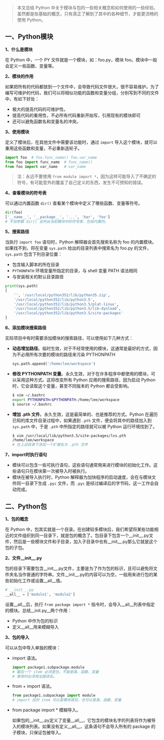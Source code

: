 > 本文总结 Python 中关于模块与包的一些相关概念和如何使用的一些经验。虽然都是些基础的概念，只有真正了解到了其中的各种细节，才能更流畅的使用 Python。

## 一、Python模块

**1、什么是模块**

在 Python 中，一个 PY 文件就是一个模块，如：foo.py，模块 foo。模块中一般会定义一些函数、变量等。

**2、模块的作用**

如果把所有的代码都放到一个文件中，会导致代码文件很大，很不容易维护。为了编写可维护的代码，我们可以将相似功能的函数和变量分组，分别写到不同的文件中，有如下好处：

* 极大的提高代码的可维护性。
* 提高代码的重用性，不必所有代码重新开始写，引用现有的模块即可
* 还可以避免函数名和变量名的冲突。

**3、使用模块**

定义了模块后，在其他文件中需要该功能时，通过 `import` 导入这个模块，就可以重用这些函数和变量，不必重新造轮子。

```python
import foo  # foo.func_name() foo.var_name
from foo import func_name  # func_name()
from foo import var_name   # var_name
```
> 注：永远不要使用 `from module import *`，因为这样可能导入了不确定的符号，有可能意外的覆盖了自己定义的东西，发生不可预知的错误。

**4、查看模块的符号表**

可以通过内置函数 `dir()` 查看某个模块中定义了哪些函数、变量等符号。
```python
dir(foo)
['__name__', '__package__', '...', 'bar', 'foo']
# 不加参数 dir() 会列出当前模块中的符号表，包括内置的。
```

**5、搜索路径**

当执行 `import foo` 语句时，Python 解释器会首先搜索名称为 foo 的内置模块。如果找不到，将在变量 `sys.path` 给出的目录列表中搜索名为 foo.py 的文件，`sys.path` 包含下列目录位置：

* 包含输入脚本的所在目录
* `PYTHONPATH` 环境变量所指定的目录，与 shell 变量 PATH 语法相同
* 与安装相关的默认目录路径
```python
print(sys.path)
[
    '', '/usr/local/python352/lib/python35.zip', 
    '/usr/local/python352/lib/python3.5', 
    '/usr/local/python352/lib/python3.5/plat-linux', 
    '/usr/local/python352/lib/python3.5/lib-dynload', 
    '/usr/local/python352/lib/python3.5/site-packages'
]
```

**6、添加模块搜索路径**

实际项目中有时需要添加模块的搜索路径，可以使用如下几种方式：

* **动态增加路径**。临时生效，对于不经常使用的模块，这通常是最好的方式，因为不必用所有次要的模块的路径来污染 PYTHONPATH
  ```python
  sys.path.append('/home/lee/workspace')
  ```
* **修改 PYTHONPATH 变量**。永久生效，对于在许多程序中都使用的模块，可以采用这种方式。这将改变所有 Python 应用的搜索路径，因为启动 Python 时，它会读取这个变量，甚至不同版本的 Python 都会受影响。
  ```bash
  $ vim ~/.bashrc
  export PYTHONPATH=$PYTHONPATH:/home/lee/workspace
  $ source ~/.bashrc
  ```
* **增加 .pth 文件**。永久生效，这是最简单的、也是推荐的方式。Python 在遍历已知的库文件目录过程中，如果遇到 `.pth` 文件，便会将其中的路径加入到 `sys.path` 中，于是 `.pth` 中所指定的路径就可以被 Python 运行环境找到了。
  ```bash
  $ vim /usr/local/lib/python3.5/site-packages/lvs.pth
  /home/lee/workspace
  # 在上述目录下添加一个扩展名为 .pth 文件
  ```

**7、import时执行语句**

* 模块可以包含一些可执行语句，这些语句通常用来进行模块的初始化工作。这些语句只在模块第一次被导入时被执行。
* 模块在被导入执行时，Python 解释器为加快程序的启动速度，会在与模块文件同一目录下生成 `.pyc` 文件，而 `.pyc` 是经过编译后的字节码，这一工作会自动完成。


## 二、Python包

**1、包的概念**

在 Python 中，包其实就是一个目录。在创建较多模块后，我们希望将某些功能相近的文件组织到同一目录下，就是包的概念了。包目录下包含一个__init__.py文件，然后是一些模块文件和子目录，加入子目录中也有__init__.py那么它就是这个包的子包。

**2、文件__init__.py**

包的目录下需要包含__init__.py文件，主要是为了作为包的标识，且可以避免将文件夹名当作普通的字符串。文件__init__.py的内容可以为空，一般用来进行包的某些初始化工作或设置__all__值。
```python
# __init__.py
__all__ = ['module1', 'module2']
```
设置__all__后，执行 `from package import *` 指令时，会导入__all__列表中指定的模块。总结__init.py__两个作用：

* Python 中作为包的标识
* 定义__all__用来模糊导入


**3、包的导入**

可以从包中导入单独的模块：

* import 语法。
  ```python
  import package1.subpackage.module
  # 最后一个 item 必须是包，不能是类、函数、变量
  # 使用时必须用全路径名。
  ```
* from + import 语法。
  ```python
  from package1.subpackage import module
  # import 后的 item 可以是模块或包，也可以是类、函数、变量
  ```
* from package import * 模糊导入。

  如果包的__init__.py定义了变量__all__，它包含的模块名字的列表将作为被导入的模块列表。如果没有定义__all__，这条语句不会导入所有的 package 的子模块，只保证包被导入。

